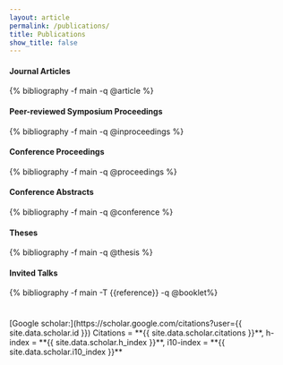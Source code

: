 ```yaml
---
layout: article
permalink: /publications/
title: Publications
show_title: false
---
```

<div class="mt-3"></div>

<h4 id="articles" class="pubyear">Journal Articles</h4>
{% bibliography -f main -q @article %}

<h4 id="inproceedings" class="pubyear">Peer-reviewed Symposium Proceedings</h4>
{% bibliography -f main -q @inproceedings %}

<h4 id="conference" class="pubyear">Conference Proceedings</h4>
{% bibliography -f main -q @proceedings %}

<h4 id="abstracts" class="pubyear">Conference Abstracts</h4>
{% bibliography -f main -q @conference %}

<h4 id="theses" class="pubyear">Theses</h4>
{% bibliography -f main -q @thesis %}

<h4 id="talks" class="pubyear">Invited Talks</h4>
{% bibliography -f main -T {{reference}} -q @booklet%}

<p style="margin-top:1cm;"></p>

<div class="card" style="max-width:100%">
<div class="card__content">
<div markdown="1">
[Google scholar:](https://scholar.google.com/citations?user={{ site.data.scholar.id }})
Citations = **{{ site.data.scholar.citations }}**,
h-index = **{{ site.data.scholar.h_index }}**,
i10-index = **{{ site.data.scholar.i10_index }}**
</div></div></div>

<script src="https://ajax.googleapis.com/ajax/libs/jquery/3.2.1/jquery.min.js"></script>
<script>
$(document).ready(function(){
    var str =$(this).attr('id');

    $(".btnId").click(function(){
        var str = $(this).attr('id');
        var ret = str.split("_");
        var id = ret[1];
        $('#' + id).toggle();
    });
});
</script>
